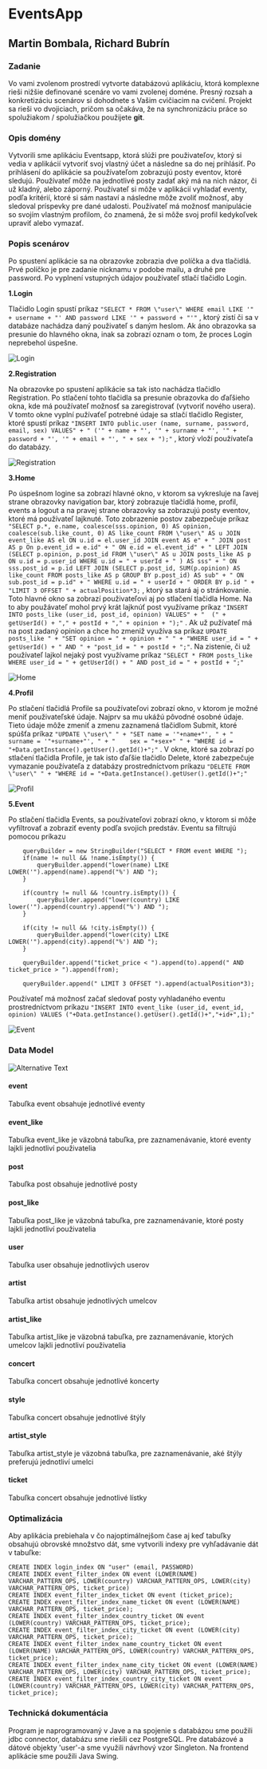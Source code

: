 # EventsApp

## Martin Bombala, Richard Bubrín

### Zadanie

Vo vami zvolenom prostredí vytvorte databázovú aplikáciu, ktorá komplexne rieši nižšie definované scenáre vo vami zvolenej doméne. Presný rozsah a konkretizáciu scenárov si dohodnete s Vašim cvičiacim na cvičení. Projekt sa rieši vo dvojiciach, pričom sa očakáva, že na synchronizáciu práce so spolužiakom / spolužiačkou použijete **git**.

### Opis domény

Vytvorili sme aplikáciu Eventsapp, ktorá slúži pre použivateľov, ktorý si vedia v aplikácií vytvoriť svoj vlastný účet a následne sa do nej prihlásiť. Po prihlásení do aplikácie sa používateľom zobrazujú posty eventov, ktoré sledujú. Používateľ môže na jednotlivé posty zadať aký má na nich názor, či už kladný, alebo záporný. Používateľ si môže v aplikácií vyhladať eventy, podľa kritérií, ktoré si sám nastaví a následne môže zvoliť možnosť, aby sledoval príspevky pre dané udalosti. Používateľ má možnosť manipulácie  so svojím vlastným profilom, čo znamená, že si môže svoj profil kedykoľvek upraviť alebo vymazať.

### Popis scenárov

Po spustení aplikácie sa na obrazovke zobrazia dve políčka a dva tlačidlá. Prvé políčko je pre zadanie nicknamu v podobe mailu, a druhé pre password. Po vyplnení vstupných údajov používateľ stlačí tlačidlo Login.

**1.Login**

Tlačidlo Login spustí príkaz ```"SELECT * FROM \"user\" WHERE email LIKE '" + username + "' AND password LIKE '" + password + "'"``` , ktorý zistí či sa v databáze nachádza daný použivateľ s daným heslom. Ak áno obrazovka sa presunie do hlavného okna, inak sa zobrazí oznam o tom, že proces Login neprebehol úspešne.

![Login](./Pictures/login.png)

**2.Registration**

Na obrazovke po spustení aplikácie sa tak isto nachádza tlačidlo Registration. Po stlačení tohto tlačidla sa presunie obrazovka do ďaľšieho okna, kde má používateľ možnosť sa zaregistrovať (vytvoriť nového usera). V tomto okne vyplní pužívaťeľ potrebné údaje sa stlačí tlačidlo Register, ktoré spustí príkaz ```"INSERT INTO public.user (name, surname, password, email, sex) VALUES" + " ('" + name + "', '" + surname + "', '" + password + "', '" + email + "', " + sex + ");"``` , ktorý vloží používateľa do databázy.

![Registration](./Pictures/registration.png)

**3.Home**

Po úspešnom logine sa zobrazí hlavné okno, v ktorom sa vykresluje na ľavej strane obrazovky navigation bar, ktorý zobrazuje tlačidlá home, profil, events a logout a na pravej strane obrazovky sa zobrazujú posty eventov, ktoré má používateľ lajknuté. Toto zobrazenie postov zabezpečuje príkaz ```"SELECT p.*, e.name, coalesce(sss.opinion, 0) AS opinion, coalesce(sub.like_count, 0) AS like_count FROM \"user\" AS u JOIN event_like AS el ON u.id = el.user_id JOIN event AS e" + " JOIN post AS p On p.event_id = e.id" + " ON e.id = el.event_id" + " LEFT JOIN (SELECT p.opinion, p.post_id FROM \"user\" AS u JOIN posts_like AS p ON u.id = p.user_id WHERE u.id = " + userId + " ) AS sss" + " ON sss.post_id = p.id LEFT JOIN (SELECT p.post_id, SUM(p.opinion) AS like_count FROM posts_like AS p GROUP BY p.post_id) AS sub" + " ON sub.post_id = p.id" + " WHERE u.id = " + userId + " ORDER BY p.id " + "LIMIT 3 OFFSET " + actualPosition*3;``` , ktorý sa stará aj o stránkovanie. Toto hlavné okno sa zobrazí použivateľovi aj po stlačení tlačidla Home.
Na to aby použávateľ mohol prvý krát lajknúť post využívame príkaz ```"INSERT INTO posts_like (user_id, post_id, opinion) VALUES" + "  (" + getUserId() + "," + postId + "," + opinion + ");"``` . Ak už pužívateľ má na post zadaný opinion a chce ho zmeniž využíva sa príkaz ```UPDATE posts_like " + "SET opinion = " + opinion + " " + "WHERE user_id = " + getUserId() + " AND " + "post_id = " + postId + ";"```. Na zistenie, či už používateľ lajkol nejaký post využívame príkaz ```"SELECT * FROM posts_like WHERE user_id = " + getUserId() + " AND post_id = " + postId + ";"```

![Home](./Pictures/posty.png)

**4.Profil**

Po stlačení tlačidlá Profile sa používateľovi zobrazí okno, v ktorom je možné meniť použivateľské údaje. Najprv sa mu ukážú pôvodné osobné údaje. Tieto údaje môže zmeniť a zmenu zaznamená tlačidlom Submit, ktoré spúšťa príkaz ```"UPDATE \"user\" " + "SET name = '"+name+"', " + "    surname = '"+surname+"', " + "    sex = "+sex+" " + "WHERE id = "+Data.getInstance().getUser().getId()+";"``` . V okne, ktoré sa zobrazí po stlačení tlačidla Profile, je tak isto ďaľšie tlačidlo Delete, ktoré zabezpečuje vymazanie používateľa z databázy prostredníctvom príkazu ```"DELETE FROM \"user\" " + "WHERE id = "+Data.getInstance().getUser().getId()+";"```

![Profil](./Pictures/profil.png)

**5.Event**

Po stlačení tlačidla Events, sa používateľovi zobrazí okno, v ktorom si môže vyfiltrovať a zobraziť eventy podľa svojich predstáv. Eventu sa filtrujú pomocou príkazu

		queryBuilder = new StringBuilder("SELECT * FROM event WHERE ");
        if(name != null && !name.isEmpty()) {
            queryBuilder.append("lower(name) LIKE LOWER('").append(name).append("%') AND ");
        }

        if(country != null && !country.isEmpty()) {
            queryBuilder.append("lower(country) LIKE lower('").append(country).append("%') AND ");
        }

        if(city != null && !city.isEmpty()) {
            queryBuilder.append("lower(city) LIKE LOWER('").append(city).append("%') AND ");
        }

        queryBuilder.append("ticket_price < ").append(to).append(" AND ticket_price > ").append(from);

        queryBuilder.append(" LIMIT 3 OFFSET ").append(actualPosition*3);

Používateľ má možnosť začať sledovať posty vyhladaného eventu prostredníctvom príkazu ```"INSERT INTO event_like (user_id, event_id, opinion) VALUES ("+Data.getInstance().getUser().getId()+","+id+",1);"```

![Event](./Pictures/eventy.png)

### Data Model

![Alternative Text](./Pictures/DataModel.png)

#### event
Tabuľka event obsahuje jednotlivé eventy
#### event_like
Tabuľka event_like je väzobná tabuľka, pre zaznamenávanie, ktoré eventy lajkli jednotliví použivatelia
#### post
Tabuľka post obsahuje jednotlivé posty
#### post_like
Tabuľka post_like je väzobná tabuľka, pre zaznamenávanie, ktoré posty lajkli jednotliví použivatelia
#### user
Tabuľka user obsahuje jednotlivých userov
#### artist
Tabuľka artist obsahuje jednotlivých umelcov
#### artist_like
Tabuľka artist_like je väzobná tabuľka, pre zaznamenávanie, ktorých umelcov lajkli jednotliví použivatelia
#### concert
Tabuľka concert obsahuje jednotlivé koncerty
#### style
Tabuľka concert obsahuje jednotlivé štýly
#### artist_style
Tabuľka artist_style je väzobná tabuľka, pre zaznamenávanie, aké štýly preferujú jednotliví umelci
#### ticket
Tabuľka concert obsahuje jednotlivé lístky

### Optimalizácia

Aby aplikácia prebiehala v čo najoptimálnejšom čase aj keď tabuľky obsahujú obrovské množstvo dát, sme vytvorili indexy pre vyhľadávanie dát v tabuľke:

	CREATE INDEX login_index ON "user" (email, PASSWORD)
	CREATE INDEX event_filter_index ON event (LOWER(NAME) VARCHAR_PATTERN_OPS, LOWER(country) VARCHAR_PATTERN_OPS, LOWER(city) VARCHAR_PATTERN_OPS, ticket_price)
	CREATE INDEX event_filter_index_ticket ON event (ticket_price);
	CREATE INDEX event_filter_index_name_ticket ON event (LOWER(NAME) VARCHAR_PATTERN_OPS, ticket_price);
	CREATE INDEX event_filter_index_country_ticket ON event (LOWER(country) VARCHAR_PATTERN_OPS, ticket_price);
	CREATE INDEX event_filter_index_city_ticket ON event (LOWER(city) VARCHAR_PATTERN_OPS, ticket_price);
	CREATE INDEX event_filter_index_name_country_ticket ON event (LOWER(NAME) VARCHAR_PATTERN_OPS, LOWER(country) VARCHAR_PATTERN_OPS, ticket_price);
	CREATE INDEX event_filter_index_name_city_ticket ON event (LOWER(NAME) VARCHAR_PATTERN_OPS, LOWER(city) VARCHAR_PATTERN_OPS, ticket_price);
	CREATE INDEX event_filter_index_country_city_ticket ON event (LOWER(country) VARCHAR_PATTERN_OPS, LOWER(city) VARCHAR_PATTERN_OPS, ticket_price);

### Technická dokumentácia

Program je naprogramovaný v Jave a na spojenie s databázou sme použili jdbc connector, databázu sme riešili cez PostgreSQL. Pre databázové a dátové objekty 'user'-a sme využili návrhový vzor Singleton. Na frontend aplikácie sme použili Java Swing.
